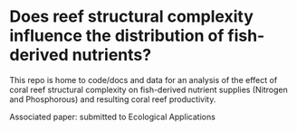 # Does reef structural complexity influence the distribution of fish-derived nutrients?

This repo is home to code/docs and data for an analysis of the effect of coral reef structural complexity on fish-derived nutrient supplies (Nitrogen and Phosphorous) and resulting coral reef productivity. 

Associated paper: submitted to Ecological Applications
